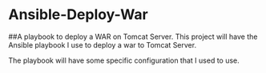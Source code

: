 # Ansible-Deploy-War

##A playbook to deploy a WAR on Tomcat Server.
This project will have the Ansible playbook I use to deploy a war to Tomcat Server.

The playbook will have some specific configuration that I used to use.
